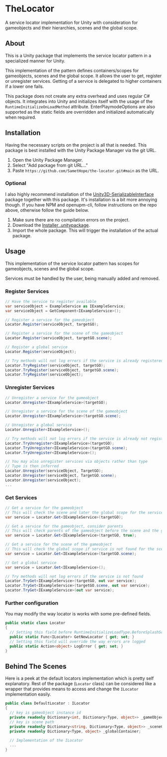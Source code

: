 # TheLocator
A service locator implementation for Unity with consideration for gameobjects and their hierarchies, scenes and the global scope.  

## About
This is a Unity package that implements the service locator pattern in a specialized manner for Unity.

This implementation of the pattern defines containers/scopes for gameobjects, scenes and the global scope. It allows the user to get, register or unregister services. Getting of a service is delegated to higher containers if a lower one fails.

This package does not create any extra overhead and uses regular C# objects. It integrates into Unity and initializes itself with the usage of the `RuntimeInitializeOnLoadMethod` attribute. EnterPlaymodeOptions are also supported as the static fields are overridden and initialized automatically when required.

## Installation
Having the necessary scripts on the project is all that is needed. This package is best installed with the Unity Package Manager via the git URL.

1. Open the Unity Package Manager.
2. Select "Add package from git URL..."  
3. Paste ` https://github.com/SametHope/the-locator.git#main ` as the URL.

### Optional
I also highly recommend installation of the [Unity3D-SerializableInterface](https://github.com/Thundernerd/Unity3D-SerializableInterface) package together with this package. It's installation is a bit more annoying though. If you have NPM and openupm-cli, follow instructions on the repo above, otherwise follow the guide below.

1. Make sure there are no compilation errors on the project.
2. Download the [Installer .unitypackage](https://package-installer.glitch.me/v1/installer/package.openupm.com/net.tnrd.serializableinterface?registry=https://package.openupm.com).
3. Import the whole package. This will trigger the installation of the actual package.

## Usage
This implementation of the service locator pattern has scopes for gameobjects, scenes and the global scope.  

Services must be handled by the user, being manually added and removed.

### Register Services
```cs
// Have the service to register available
var serviceObject = ExampleService as IExampleService;
var serviceObject = GetComponent<IExampleService>();

// Register a service for the gameobject
Locator.Register(serviceObject, targetGO); 

// Register a service for the scene of the gameobject
Locator.Register(serviceObject, targetGO.scene); 

// Register a global service
Locator.Register(serviceObject);

// Try methods will not log errors if the service is already registered
Locator.TryRegister(serviceObject, targetGO); 
Locator.TryRegister(serviceObject, targetGO.scene); 
Locator.TryRegister(serviceObject); 
```

### Unregister Services
```cs
// Unregister a service for the gameobject
Locator.Unregister<IExampleService>(targetGO);

// Unregister a service for the scene of the gameobject
Locator.Unregister<IExampleService>(targetGO.scene);

// Unregister a global service
Locator.Unregister<IExampleService>();

// Try methods will not log errors if the service is already not registered
Locator.TryUnregister<IExampleService>(targetGO);
Locator.TryUnregister<IExampleService>(targetGO.scene);
Locator.TryUnregister<IExampleService>();

// You may also unregister services via objects rather than type
// Type is then inferred
Locator.Unregister(serviceObject, TargetGO);
Locator.Unregister(serviceObject, TargetGO.scene);
Locator.Unregister(serviceObject);
...
```

### Get Services
```cs
// Get a service for the gameobject
// This will check the scene and later the global scope for the service if it is not found for the gameobject
var service = Locator.Get<IExampleService>(targetGO);

// Get a service for the gameobject, consider parents
// This will check parents of the gameobject before the scene and the global scope until the service is found
var service = Locator.Get<IExampleService>(targetGO, true);

// Get a service for the scene of the gameobject
// This will check the global scope if service is not found for the scene
var service = Locator.Get<IExampleService>(targetGO.scene);

// Get a global service
var service = Locator.Get<IExampleService>();

// Try methods will not log errors if the service is not found
Locator.TryGet<IExampleService>(targetGO, out var service);
Locator.TryGet<IExampleService>(targetGO.scene, out var service);
Locator.TryGet<IExampleService>(out var service);
```

### Further configuration
You may modify the way locator is works with some pre-defined fields.  

```cs
public static class Locator
{
  // Setting this field before RuntimeInitializeLoadType.BeforeSplashScreen will override the implementation
  public static Func<ILocator> GetNewLocator { get; set; }
  // Setting this field will override the way errors are logged
  public static Action<object> LogError { get; set; }
}
```

## Behind The Scenes
Here is a peek at the default locators implementation which is pretty self explanatory. Rest of the package (`Locator` class) can be considered like a wrapper that provides means to access and change the `ILocator` implementation easily.
```cs
public class DefaultLocator : ILocator
{
  // key is gameobject instance id
  private readonly Dictionary<int, Dictionary<Type, object>> _gameObjectContainers;
  // key is scene path 
  private readonly Dictionary<string, Dictionary<Type, object>> _sceneContainers; 
  private readonly Dictionary<Type, object> _globalContainer;
  
  // Implementation of the ILocator
  ...
}
```
